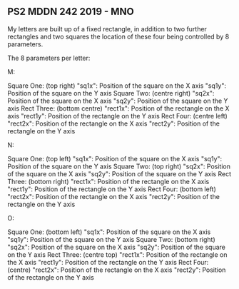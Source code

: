 ## PS2 MDDN 242 2019 - MNO

My letters are built up of a fixed rectangle, in addition to two further rectangles and two squares the location of these four being controlled by 8 parameters. 

The 8 parameters per letter:

M:

Square One: (top right)
  "sq1x": Position of the square on the X axis 
  "sq1y": Position of the square on the Y axis
Square Two: (centre right)
  "sq2x": Position of the square on the X axis 
  "sq2y": Position of the square on the Y axis 
Rect Three: (bottom centre)
  "rect1x": Position of the rectangle on the X axis
  "rect1y": Position of the rectangle on the Y axis
Rect Four: (centre left)
  "rect2x": Position of the rectangle on the X axis
  "rect2y": Position of the rectangle on the Y axis

N:

Square One: (top left)
  "sq1x": Position of the square on the X axis 
  "sq1y": Position of the square on the Y axis
Square Two: (top right)
  "sq2x": Position of the square on the X axis 
  "sq2y": Position of the square on the Y axis 
Rect Three: (bottom right)
  "rect1x": Position of the rectangle on the X axis
  "rect1y": Position of the rectangle on the Y axis
Rect Four: (bottom left)
  "rect2x": Position of the rectangle on the X axis
  "rect2y": Position of the rectangle on the Y axis

O:

Square One: (bottom left)
  "sq1x": Position of the square on the X axis 
  "sq1y": Position of the square on the Y axis
Square Two: (bottom right)
  "sq2x": Position of the square on the X axis 
  "sq2y": Position of the square on the Y axis 
Rect Three: (centre top)
  "rect1x": Position of the rectangle on the X axis
  "rect1y": Position of the rectangle on the Y axis
Rect Four: (centre)
  "rect2x": Position of the rectangle on the X axis
  "rect2y": Position of the rectangle on the Y axis